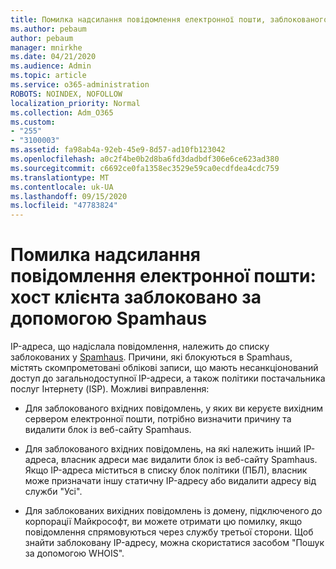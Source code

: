 ```yaml
---
title: Помилка надсилання повідомлення електронної пошти, заблокованого за допомогою SpamHaus
ms.author: pebaum
author: pebaum
manager: mnirkhe
ms.date: 04/21/2020
ms.audience: Admin
ms.topic: article
ms.service: o365-administration
ROBOTS: NOINDEX, NOFOLLOW
localization_priority: Normal
ms.collection: Adm_O365
ms.custom:
- "255"
- "3100003"
ms.assetid: fa98ab4a-92eb-45e9-8d57-ad10fb123042
ms.openlocfilehash: a0c2f4be0b2d8ba6fd3dadbdf306e6ce623ad380
ms.sourcegitcommit: c6692ce0fa1358ec3529e59ca0ecdfdea4cdc759
ms.translationtype: MT
ms.contentlocale: uk-UA
ms.lasthandoff: 09/15/2020
ms.locfileid: "47783824"
---
```

# <a name="error-sending-email-client-host-blocked-using-spamhaus"></a>Помилка надсилання повідомлення електронної пошти: хост клієнта заблоковано за допомогою Spamhaus

IP-адреса, що надіслала повідомлення, належить до списку заблокованих у [Spamhaus](https://go.microsoft.com/fwlink/p/?linkid=123245). Причини, які блокуються в Spamhaus, містять скомпрометовані облікові записи, що мають несанкціонований доступ до загальнодоступної IP-адреси, а також політики постачальника послуг Інтернету (ISP). Можливі виправлення:
  
- Для заблокованого вхідних повідомлень, у яких ви керуєте вихідним сервером електронної пошти, потрібно визначити причину та видалити блок із веб-сайту Spamhaus.

- Для заблокованого вхідних повідомлень, на які належить інший IP-адреса, власник адреси має видалити блок із веб-сайту Spamhaus. Якщо IP-адреса міститься в списку блок політики (ПБЛ), власник може призначати іншу статичну IP-адресу або видалити адресу від служби "Усі".

- Для заблокованих вихідних повідомлень із домену, підключеного до корпорації Майкрософт, ви можете отримати цю помилку, якщо повідомлення спрямовуються через службу третьої сторони. Щоб знайти заблоковану IP-адресу, можна скористатися засобом "Пошук за допомогою WHOIS".
